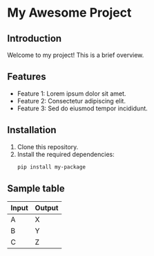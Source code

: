 # My Awesome Project

## Introduction
Welcome to my project! This is a brief overview.

## Features
- Feature 1: Lorem ipsum dolor sit amet.
- Feature 2: Consectetur adipiscing elit.
- Feature 3: Sed do eiusmod tempor incididunt.

## Installation
1. Clone this repository.
2. Install the required dependencies:
   ```bash
   pip install my-package

## Sample table
| Input         | Output        |
| ------------- | ------------- |
| A             | X             |
| B             | Y             |
| C             | Z             |
